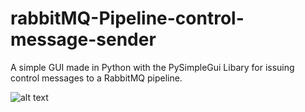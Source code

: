 # rabbitMQ-Pipeline-control-message-sender
A simple GUI made in Python with the PySimpleGui Libary for issuing control messages to a RabbitMQ pipeline.


![alt text](https://github.com/Han-Selo/rabbitMQ-control-message-sender/blob/main/appScreenshot.PNG)
